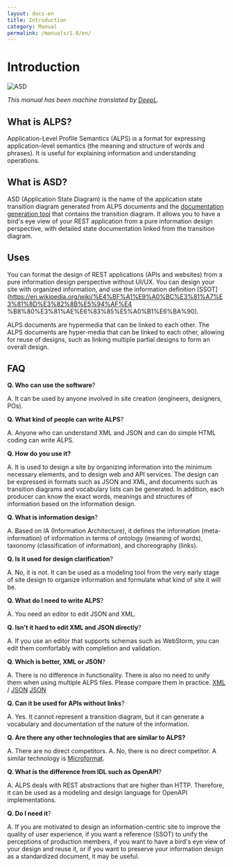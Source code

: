 ```yaml
---
layout: docs-en
title: Introduction
category: Manual
permalink: /manuals/1.0/en/
---
```

# Introduction

![ASD](https://alps-asd.github.io/app-state-diagram/blog/profile.svg)

*This manual has been machine translated by [DeepL](www.DeepL.com/Translator).*

## What is ALPS?

Application-Level Profile Semantics (ALPS) is a format for expressing application-level semantics (the meaning and structure of words and phrases). It is useful for explaining information and understanding operations.

## What is ASD?

ASD (Application State Diagram) is the name of the application state transition diagram generated from ALPS documents and the [documentation generation tool](https://github.com/koriym/app-state-) that contains the transition diagram. It allows you to have a bird's eye view of your REST application from a pure information design perspective, with detailed state documentation linked from the transition diagram.


## Uses

You can format the design of REST applications (APIs and websites) from a pure information design perspective without UI/UX. You can design your site with organized information, and use the information definition [SSOT](https://en.wikipedia.org/wiki/%E4%BF%A1%E9%A0%BC%E3%81%A7%E3%81%8D%E3%82%8B%E5%94%AF%E4 %B8%80%E3%81%AE%E6%83%85%E5%A0%B1%E6%BA%90).

ALPS documents are hypermedia that can be linked to each other. The ALPS documents are hyper-media that can be linked to each other, allowing for reuse of designs, such as linking multiple partial designs to form an overall design.

## FAQ

<strong>Q. Who can use the software</strong>?

A. It can be used by anyone involved in site creation (engineers, designers, POs).

<strong>Q. What kind of people can write ALPS</strong>?

A. Anyone who can understand XML and JSON and can do simple HTML coding can write ALPS.

<strong>Q. How do you use it?</strong>

A. It is used to design a site by organizing information into the minimum necessary elements, and to design web and API services. The design can be expressed in formats such as JSON and XML, and documents such as transition diagrams and vocabulary lists can be generated. In addition, each producer can know the exact words, meanings and structures of information based on the information design.

<strong>Q. What is information design</strong>?

A. Based on IA (Information Architecture), it defines the information (meta-information) of information in terms of ontology (meaning of words), taxonomy (classification of information), and choreography (links).

<strong>Q. Is it used for design clarification</strong>?

A. No, it is not. It can be used as a modeling tool from the very early stage of site design to organize information and formulate what kind of site it will be.

<strong>Q. What do I need to write ALPS</strong>?

A. You need an editor to edit JSON and XML.

<strong>Q. Isn't it hard to edit XML and JSON directly</strong>?

A. If you use an editor that supports schemas such as WebStorm, you can edit them comfortably with completion and validation.

<strong>Q. Which is better, XML or JSON</strong>?

A. There is no difference in functionality. There is also no need to unify them when using multiple ALPS files. Please compare them in practice. [XML](https://github.com/koriym/app-state-diagram/blob/master/docs/blog/profile.xml) / [JSON](https://github.com/koriym/app-state-diagram/blob/master/docs/blog/profile.xml) [JSON](https://github.com/koriym/app-state-diagram/blob/master/docs/blog/profile.json)

<strong>Q. Can it be used for APIs without links</strong>?

A. Yes. It cannot represent a transition diagram, but it can generate a vocabulary and documentation of the nature of the information.

<strong>Q. Are there any other technologies that are similar to ALPS?</strong>

A. There are no direct competitors. A. No, there is no direct competitor. A similar technology is [Microformat](http://www.asahi-net.or.jp/~ax2s-kmtn/internet/rec-owl-features-20040210.html).

<strong>Q. What is the difference from IDL such as OpenAPI</strong>?

A. ALPS deals with REST abstractions that are higher than HTTP. Therefore, it can be used as a modeling and design language for OpenAPI implementations.

<strong>Q. Do I need it</strong>?

A. If you are motivated to design an information-centric site to improve the quality of user experience, if you want a reference (SSOT) to unify the perceptions of production members, if you want to have a bird's eye view of your design and reuse it, or if you want to preserve your information design as a standardized document, it may be useful.
